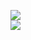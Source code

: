 [![](https://img.shields.io/badge/Made%20With-Github%20Spray-lightgrey.svg?style=for-the-badge&logo=github)](https://github.com/Annihil/github-spray#4330)  
[![](https://i.imgur.com/2DrTn0Z.gif)](https://github.com/Annihil/github-spray)